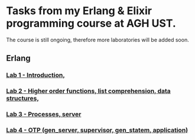 # Tasks from my Erlang & Elixir programming course at AGH UST.

The course is still ongoing, therefore more laboratories will be added soon.

## Erlang

### [Lab 1 - Introduction,](https://github.com/wegorz13/Erlang_elixir_course/tree/master/src/lab1)

### [Lab 2 - Higher order functions, list comprehension, data structures,](https://github.com/wegorz13/Erlang_elixir_course/tree/master/src/lab2)

### [Lab 3 - Processes, server](https://github.com/wegorz13/Erlang_elixir_course/tree/master/src/lab3)

### [Lab 4 - OTP (gen_server, supervisor, gen_statem, application)](https://github.com/wegorz13/Erlang_elixir_course/tree/master/src/lab4)
